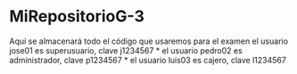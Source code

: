 # MiRepositorioG-3
Aquí se almacenará todo el código que usaremos para el examen
el usuario jose01 es superusuario, clave j1234567
         * el usuario pedro02 es administrador, clave p1234567
         * el usuario luis03 es cajero, clave l1234567
